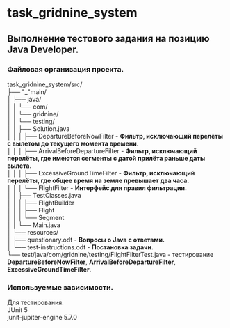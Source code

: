 # task_gridnine_system
## Выполнение тестового задания на позицию Java Developer.
### Файловая организация проекта.

task_gridnine_system/src/\
├── "_"main/\
│   ├── java/\
│   │   └── com/\
│   │       └── gridnine/\
│   │           └── testing/\
│   │               ├── Solution.java\
│   │               │   ├── DepartureBeforeNowFilter - **Фильтр, исключающий перелёты с вылетом до текущего момента времени.**\
│   │               │   ├── ArrivalBeforeDepartureFilter - **Фильтр, исключающий перелёты, где имеются сегменты с датой прилёта раньше даты вылета.**\
│   │               │   ├── ExcessiveGroundTimeFilter - **Фильтр, исключающий перелёты, где общее время на земле превышает два часа.**\
│   │               │   └── FlightFilter - **Интерфейс для правил фильтрации.**\
│   │               ├── TestClasses.java\
│   │               │   ├── FlightBuilder\
│   │               │   ├── Flight\
│   │               │   └── Segment\
│   │               └── Main.java\
│   └── resources/\
│       ├── questionary.odt - **Вопросы о Java с ответами.**\
│       └── test-instructions.odt - **Постановка задачи.**\
└── test/java/com/gridnine/testing/FlightFilterTest.java - тестирование **DepartureBeforeNowFilter**, **ArrivalBeforeDepartureFilter**, **ExcessiveGroundTimeFilter**.
### Используемые зависимости.
Для тестирования:\
JUnit 5\
junit-jupiter-engine 5.7.0
